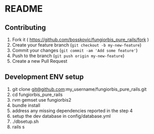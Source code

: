 # README

## Contributing

1. Fork it ( https://github.com/bosskovic/fungiorbis_pure_rails/fork )
2. Create your feature branch (`git checkout -b my-new-feature`)
3. Commit your changes (`git commit -am 'Add some feature'`)
4. Push to the branch (`git push origin my-new-feature`)
5. Create a new Pull Request

## Development ENV setup

1. git clone git@github.com:my_username/fungiorbis_pure_rails.git
2. cd fungiorbis_pure_rails
3. rvm gemset use fungiorbis2
4. bundle install
5. address any missing dependencies reported in the step 4
6. setup the dev database in config/database.yml
7. ./dbsetup.sh
8. rails s